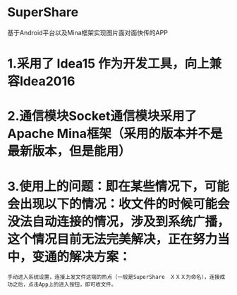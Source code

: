 # SuperShare
基于Android平台以及Mina框架实现图片面对面快传的APP
# 1.采用了 Idea15 作为开发工具，向上兼容Idea2016
# 2.通信模块Socket通信模块采用了Apache Mina框架（采用的版本并不是最新版本，但是能用）
# 3.使用上的问题：即在某些情况下，可能会出现以下的情况：收文件的时候可能会没法自动连接的情况，涉及到系统广播，这个情况目前无法完美解决，正在努力当中，变通的解决方案：
    手动进入系统设置，连接上发文件这端的热点（一般是SuperShare　ＸＸＸ为命名），连接成功之后，点击App上的进入按钮，即可收文件。
